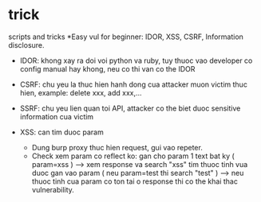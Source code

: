 # trick
 scripts and tricks
 *Easy vul for beginner: IDOR, XSS, CSRF, Information disclosure.

- IDOR: khong xay ra doi voi python va ruby, tuy thuoc vao developer co config manual hay khong, neu co thi van co the IDOR

- CSRF: chu yeu la thuc hien hanh dong cua attacker muon victim thuc hien, example: delete xxx, add xxx,...

- SSRF: chu yeu lien quan toi API, attacker co the biet duoc sensitive information cua victim

- XSS: can tim duoc param
    + Dung burp proxy thuc hien request, gui vao repeter.
    + Check xem param co reflect ko: gan cho param 1 text bat ky ( param=xss ) --> xem response va search "xss" tim thuoc tinh vua duoc gan vao param ( neu param=test thi search "test" ) --> neu thuoc tinh cua param co ton tai o response thi co the khai thac vulnerability.



